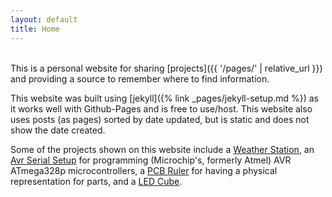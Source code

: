 ```yaml
---
layout: default
title: Home
---
```

<br>
This is a personal website for sharing [projects]({{ '/pages/' | relative_url }}) and
providing a source to remember where to find information.

This website was built using [jekyll]({% link _pages/jekyll-setup.md %}) as it works well
with Github-Pages and is free to use/host. This website also uses posts (as pages) sorted
by date updated, but is static and does not show the date created.

Some of the projects shown on this website include a [Weather
Station](https://github.com/mwyoung/Weather-Station), an [Avr Serial
Setup](https://github.com/mwyoung/avr-serial-test) for programming (Microchip's, formerly
Atmel) AVR ATmega328p microcontrollers, a [PCB
Ruler](https://github.com/mwyoung/Adafruit-PCB-Ruler) for having a physical representation
for parts, and a [LED Cube](https://github.com/mwyoung/LED-Cube).
